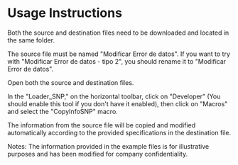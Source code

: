 # Usage Instructions

Both the source and destination files need to be downloaded and located in the same folder.

The source file must be named "Modificar Error de datos". If you want to try with "Modificar Error de datos - tipo 2", you should rename it to "Modificar Error de datos".

Open both the source and destination files.

In the "Loader_SNP," on the horizontal toolbar, click on "Developer" (You should enable this tool if you don't have it enabled), then click on "Macros" and select the "CopyInfoSNP" macro.

The information from the source file will be copied and modified automatically according to the provided specifications in the destination file.

Notes: The information provided in the example files is for illustrative purposes and has been modified for company confidentiality.
